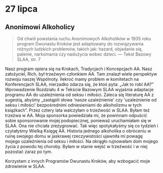 
# 27 lipca

## Anonimowi Alkoholicy

> Od chwili powstania ruchu Anonimowych Alkoholików w 1935 roku program Dwunastu Kroków jest adaptowany do rozwiązywania różnych ludzkich problemów, takich jak: hazard, objadanie się, palenie, narkomania czy nadużycia wobec dzieci. — Tekst Bazowy SLAA, str. 7

Nasz program opiera się na Krokach, Tradycjach i Koncepcjach AA. Nasz założyciel, Rich, był trzeźwym członkiem AA. Tam znalazł wiele perspektyw rozwoju naszej Wspólnoty. Ilekroć mamy problem w komitetach na Konferencjach SLAA, nierzadko zdarza się, że ktoś pyta: „Jak to robi AA?” Wprowadzenie Rozdziału 4 w Tekście Bazowym SLAA wyjaśnia adaptacje programu AA do uzależnienia od seksu i miłości. Zaleca się literaturę AA z sugestią, abyśmy „zastąpili słowa 'nasze uzależnienie' czy 'uzależnienie od seksu i miłości' bezpośrednimi odniesieniami do alkoholizmu w tych książkach”. Przez cztery lata walczyłam o trzeźwość w SLAA. Byłam też trzeźwa w AA. Moja sponsorka powiedziała mi, że powinnam odpuścić sobie sponsorowanie mojej podopiecznej, ponieważ uruchamiałam się w SLAA. Ona nie chciała zrezygnować. Tak więc spotykałyśmy się co tydzień i czytałyśmy Wielką Księgę AA. Historia jednego alkoholika o obróceniu w ruinę swojego domu w jaskrawej rzeczywistości ujawniła mi powagę mojego uzależnienia od seksu i miłości. Na okrągło rujnowałam dom mojego życia z powodu tej choroby. Byłam w stanie wejść w trzeźwość i w niej pozostać zaraz po tym.

Korzystam z innych Programów Dwunastu Kroków, aby wzbogacić moje zdrowienie w SLAA.
